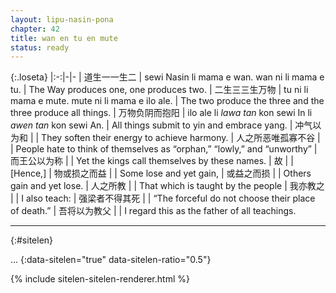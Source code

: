 ```yaml
---
layout: lipu-nasin-pona
chapter: 42
title: wan en tu en mute
status: ready
---
```


{:.loseta}
|:-:|-|-
| 道生一<wbr/>一生二   | sewi Nasin li mama e wan. wan ni li mama e tu.   | The Way produces one, one produces two.
| 二生三<wbr/>三生万物 | tu ni li mama e mute. mute ni li mama e ilo ale. | The two produce the three and the three produce all things.
| 万物负阴而抱阳       | ilo ale li _lawa tan_ kon sewi In li _awen tan_ kon sewi An. | All things submit to yin and embrace yang.
| 冲气以为和           |  | They soften their energy to achieve harmony.
| 人之所恶<wbr/>唯孤<wbr/>寡<wbr/>不谷 |  | People hate to think of themselves as “orphan,” “lowly,” and “unworthy”
| 而王公以为称         |  | Yet the kings call themselves by these names.
| 故                   |  | [Hence,]
| 物或损之而益         |  | Some lose and yet gain,
| 或益之而损           |  | Others gain and yet lose.
| 人之所教             |  | That which is taught by the people
| 我亦教之             |  | I also teach:
| 强梁者不得其死       |  | “The forceful do not choose their place of death.”
| 吾将以为教父         |  | I regard this as the father of all teachings.

-------
{:#sitelen}

...
{:data-sitelen="true" data-sitelen-ratio="0.5"}

{% include sitelen-sitelen-renderer.html %}
